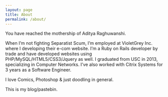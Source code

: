 ```yaml
---
layout: page
title: About
permalink: /about/
---
```

You have reached the mothership of Aditya Raghuwanshi.

When I’m not fighting Separatist Scum, I’m employed at VioletGrey Inc. where I developing their e-com website. I’m a Ruby on Rails developer by trade and have developed websites using PHP/MySQL/HTML5/CSS3/Jquery as well. I graduated from USC in 2013, specializing in Computer Networks. I’ve also worked with Citrix Systems for 3 years as a Software Engineer.

I love Comics, Photoshop & just doodling in general.

This is my blog/pastebin.